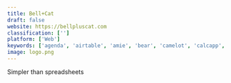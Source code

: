 ```yaml
---
title: Bell+Cat
draft: false 
website: https://bellpluscat.com
classification: ['']
platform: ['Web']
keywords: ['agenda', 'airtable', 'amie', 'bear', 'camelot', 'calcapp', 'coda', 'conduit', 'excalibur', 'flookup', 'friendlydata', 'google_sheets_+_monkeylearn', 'jama_connect', 'monica', 'nocode.tech', 'notion', 'omni_calculator', 'reactivepad', 'sheet_2_site', 'sheetsu', 'spreadshare', 'totalsheets', 'zenkit']
image: logo.png
---
```

Simpler than spreadsheets